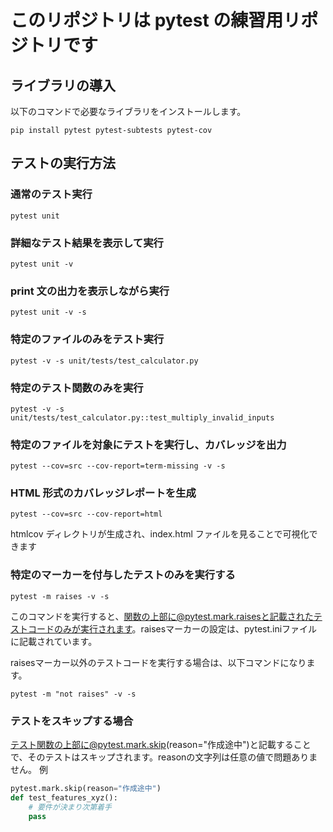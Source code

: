 # このリポジトリは pytest の練習用リポジトリです

## ライブラリの導入

以下のコマンドで必要なライブラリをインストールします。

```shell
pip install pytest pytest-subtests pytest-cov
```

## テストの実行方法

### 通常のテスト実行

```shell
pytest unit
```

### 詳細なテスト結果を表示して実行

```shell
pytest unit -v
```

### print 文の出力を表示しながら実行

```shell
pytest unit -v -s
```

### 特定のファイルのみをテスト実行

```shell
pytest -v -s unit/tests/test_calculator.py
```

### 特定のテスト関数のみを実行

```shell
pytest -v -s unit/tests/test_calculator.py::test_multiply_invalid_inputs
```

### 特定のファイルを対象にテストを実行し、カバレッジを出力

```shell
pytest --cov=src --cov-report=term-missing -v -s
```

### HTML 形式のカバレッジレポートを生成

```shell
pytest --cov=src --cov-report=html
```

htmlcov ディレクトリが生成され、index.html ファイルを見ることで可視化できます

### 特定のマーカーを付与したテストのみを実行する
```shell
pytest -m raises -v -s
```
このコマンドを実行すると、関数の上部に@pytest.mark.raisesと記載されたテストコードのみが実行されます。raisesマーカーの設定は、pytest.iniファイルに記載されています。

raisesマーカー以外のテストコードを実行する場合は、以下コマンドになります。
```shell
pytest -m "not raises" -v -s
```

### テストをスキップする場合
テスト関数の上部に@pytest.mark.skip(reason="作成途中")と記載することで、そのテストはスキップされます。reasonの文字列は任意の値で問題ありません。
例
```python
pytest.mark.skip(reason="作成途中")
def test_features_xyz():
    # 要件が決まり次第着手
    pass
```